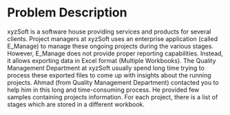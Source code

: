 # Problem Description
xyzSoft is a software house providing services and products for several clients. Project managers at xyzSoft uses an enterprise application (called E_Manage) to manage these ongoing projects during the various stages. However, E_Manage does not provide proper reporting capabilities. Instead, it allows exporting data in Excel format (Multiple Workbooks). The Quality Management Department at xyzSoft usually spend long time trying to process these exported files to come up with insights about the running projects. Ahmad (from Quality Management Department) contacted you to help him in this long and time-consuming process. He provided few samples containing projects information. For each project, there is a list of stages which are stored in a different workbook.
